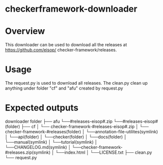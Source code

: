 # checkerframework-downloader
# Overview
This downloader can be used to download all the releases at https://github.com/eisop/
checker-framework/releases.
# Usage
The request.py is used to download all releases.
The clean.py clean up anything under folder "cf" and "afu" created by request.py
# Expected outputs
downloader folder
├── afu
    └──#releases-eisop#.zip
    └──#releases-eisop#(folder)
├── cf
│   └── checker-framework-#releases-eisop#.zip
│   └── checker-framework-#releases(folder)
│       └──annotation-file-utilites(symlink)
│       └──api(folder)
│       └──checker(folder)
│       └──docs(folder)
│       └──manual(symlink)
│       └──tutorial(symlink)
│       └──CHANGELOG.md(symlink)
│       └──checker-framework-#releases.zip(symlink)
│       └──index.html
│       └──LICENSE.txt
├── clean.py
└── request.py